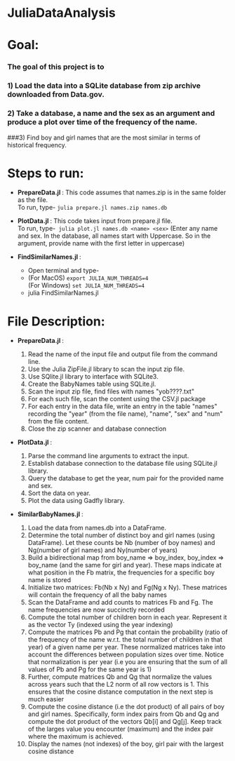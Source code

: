 # JuliaDataAnalysis
# Goal:
### The goal of this project is to 
### 1) Load the data into a SQLite database from zip archive downloaded from Data.gov.
### 2) Take a database, a name  and the sex as an argument and produce a plot over time of the frequency of the name.
###3) Find boy and girl names that are the most similar in terms of historical frequency. 

# Steps to run:

- <b> PrepareData.jl </b>: This code assumes that names.zip is in the same folder as the file.<br>
   To run, type- ```julia prepare.jl names.zip names.db```

- <b> PlotData.jl </b> : This code takes input from prepare.jl file.<br>
   To run, type-``` julia plot.jl names.db <name> <sex>```
   (Enter any name and sex. In the database, all names start with Uppercase. So in the argument, provide name with the first letter in uppercase)
  
- <b> FindSimilarNames.jl </b> : 
   - Open terminal and type-
   - (For MacOS) ```export JULIA_NUM_THREADS=4 ``` <br>
        (For Windows) ```set JULIA_NUM_THREADS=4```
   - julia FindSimilarNames.jl
   
# File Description:  
- <b> PrepareData.jl </b>: 
  1) Read the name of the input file and output file from the command line.
  2) Use the Julia ZipFile.jl library to scan the input zip file. 
  3) Use SQlite.jl library to interface with SQLite3.
  4) Create the BabyNames table using SQLite.jl.  
  5) Scan the input zip file, find files with names "yob????.txt"
  6) For each such file, scan the content using the CSV.jl package 
  7) For each entry in the data file, write an entry in the table "names" recording the "year" (from the file name), "name", "sex" and "num" from the file content.
  8) Close the zip scanner and database connection
 
- <b> PlotData.jl </b>:
  1) Parse the command line arguments to extract the input.
  2) Establish database connection to the database file using SQLite.jl library.
  3) Query the database to get the year, num pair for the provided name and sex.
  4) Sort the data on year.
  5) Plot the data using Gadfly library.
   
- <b> SimilarBabyNames.jl </b>:
   1) Load the data from names.db into a DataFrame.
   2) Determine the total number of distinct boy and girl names (using DataFrame). Let these counts be Nb (number of boy names) and Ng(number of girl names) and Ny(number of years)
   3) Build a bidirectional map from boy_name => boy_index, boy_index => boy_name (and the same for girl and year). These maps indicate at what position in the Fb matrix, the frequencies for a specific boy name is stored
   4) Initialize two matrices: Fb(Nb x Ny) and Fg(Ng x Ny). These matrices will contain the frequency of all the baby names
   5) Scan the DataFrame and add counts to matrices Fb and Fg. The name frequencies are now succinctly recorded
   6) Compute the total number of children born in each year. Represent it as the vector Ty (indexed using the year indexing)
   7) Compute the matrices Pb and Pg that contain the probability (ratio of the frequency of the name w.r.t. the total number of children in that year) of a given name per year. These normalized matrices take into account the differences between population sizes over time. Notice that normalization is per year (i.e you are ensuring that the sum of all values of Pb and Pg for the same year is 1)
   8) Further, compute matrices Qb and Qg that normalize the values across years such that the L2 norm of all row vectors is 1. This ensures that the cosine distance computation in the next step is much easier
   9) Compute the cosine distance (i.e the dot product) of all pairs of boy and girl names. Specifically, form index pairs from Qb and Qg and compute the dot product of the vectors Qb[i] and Qg[j]. Keep track of the larges value you encounter (maximum) and the index pair where the maximum is achieved.
  10) Display the names (not indexes) of the boy, girl pair with the largest cosine distance 
  
